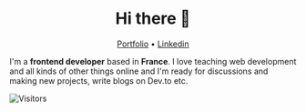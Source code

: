 <h1 align="center">Hi there 👋</h1>

<p align="center">
  <a href="https://clementgax.github.io/">Portfolio</a> •
  <a href="https://linkedin.com/in/clementgaxotte">Linkedin</a>
</p>

I'm a __frontend developer__ based in __France__. I love teaching web development and all kinds of other things online and I'm ready for discussions and making new projects, write blogs on Dev.to etc.



![Visitors](https://visitor-badge.laobi.icu/badge?page_id=clementgax.clementgax)


<!--
**ClementGax/ClementGax** is a ✨ _special_ ✨ repository because its `README.md` (this file) appears on your GitHub profile.

Here are some ideas to get you started:

- 🔭 I’m currently working on ...
- 🌱 I’m currently learning ...
- 👯 I’m looking to collaborate on ...
- 🤔 I’m looking for help with ...
- 💬 Ask me about ...
- 📫 How to reach me: ...
- 😄 Pronouns: ...
- ⚡ Fun fact: ...
-->
